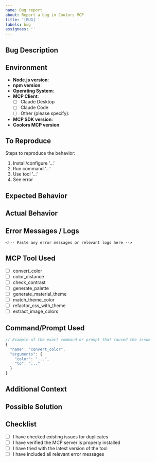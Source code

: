 ```yaml
---
name: Bug report
about: Report a bug in Coolors MCP
title: '[BUG] '
labels: bug
assignees: ''
---
```


## Bug Description
<!-- A clear and concise description of what the bug is -->

## Environment
- **Node.js version**: 
- **npm version**: 
- **Operating System**: 
- **MCP Client**: 
  - [ ] Claude Desktop
  - [ ] Claude Code
  - [ ] Other (please specify):
- **MCP SDK version**:
- **Coolors MCP version**: 

## To Reproduce
Steps to reproduce the behavior:
1. Install/configure '...'
2. Run command '...'
3. Use tool '...'
4. See error

## Expected Behavior
<!-- What you expected to happen -->

## Actual Behavior
<!-- What actually happened -->

## Error Messages / Logs
```
<!-- Paste any error messages or relevant logs here -->
```

## MCP Tool Used
- [ ] convert_color
- [ ] color_distance
- [ ] check_contrast
- [ ] generate_palette
- [ ] generate_material_theme
- [ ] match_theme_color
- [ ] refactor_css_with_theme
- [ ] extract_image_colors

## Command/Prompt Used
```javascript
// Example of the exact command or prompt that caused the issue
{
  "name": "convert_color",
  "arguments": {
    "color": "...",
    "to": "..."
  }
}
```

## Additional Context
<!-- Add any other context about the problem here -->

## Possible Solution
<!-- If you have suggestions on how to fix the bug -->

## Checklist
- [ ] I have checked existing issues for duplicates
- [ ] I have verified the MCP server is properly installed
- [ ] I have tried with the latest version of the tool
- [ ] I have included all relevant error messages